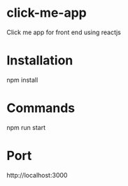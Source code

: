 # click-me-app
Click me app for front end using reactjs

# Installation
npm install

# Commands
npm run start

# Port
http://localhost:3000